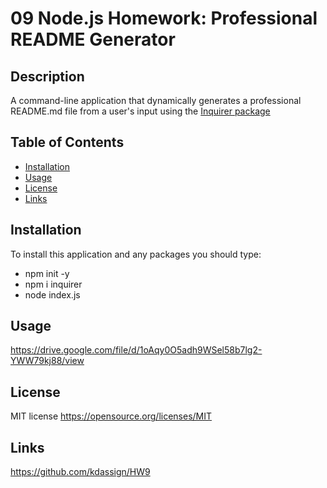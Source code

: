 # 09 Node.js Homework: Professional README Generator

## Description
A command-line application that dynamically generates a professional README.md file from a user's input using the [Inquirer package](https://www.npmjs.com/package/inquirer)

## Table of Contents
* [Installation](#installation)
* [Usage](#usage)
* [License](#license)
* [Links](#links)

## Installation
To install this application and any packages you should type:
- npm init -y
- npm i inquirer
- node index.js

## Usage
https://drive.google.com/file/d/1oAqy0O5adh9WSel58b7lg2-YWW79kj88/view

## License
MIT license https://opensource.org/licenses/MIT

## Links
https://github.com/kdassign/HW9
